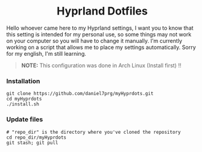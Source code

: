 <h1 align="center">Hyprland Dotfiles</h1>

Hello whoever came here to my Hyprland settings, I want you to know that this setting 
is intended for my personal use, so some things may not work on your computer so you will 
have to change it manually. I'm currently working on a script that allows me to 
place my settings automatically. Sorry for my english, I'm still learning.

> **NOTE:** This configuration was done in Arch Linux (Install first) !!

<h3>Installation</h3>

```
git clone https://github.com/daniel7prg/myHyprdots.git
cd myHyprdots
./install.sh
```

<h3>Update files</h3>

```
# "repo_dir" is the directory where you've cloned the repository 
cd repo_dir/myHyprdots
git stash; git pull
```